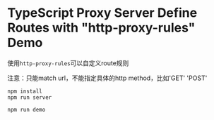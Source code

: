 TypeScript Proxy Server Define Routes with "http-proxy-rules" Demo
===================================================================

使用`http-proxy-rules`可以自定义route规则

注意：只能match url，不能指定具体的http method，比如'GET' 'POST'

```
npm install
npm run server

npm run demo
```
